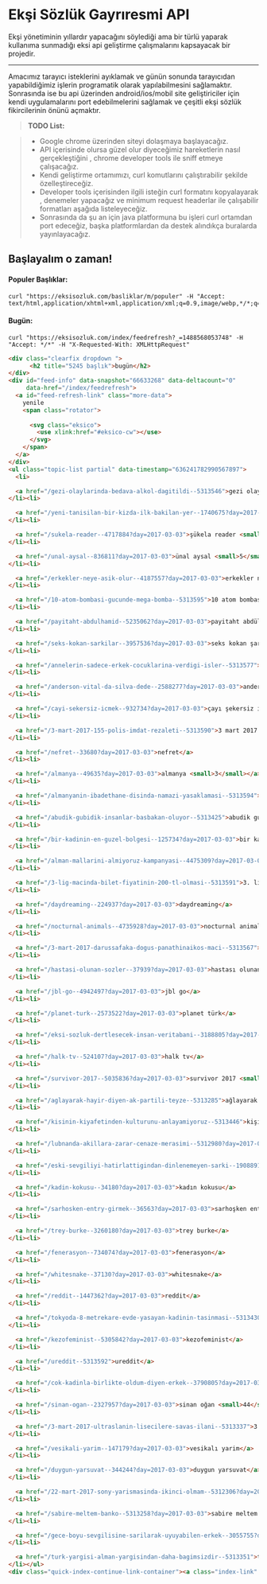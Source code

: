 Ekşi Sözlük Gayrıresmi API
===================


Ekşi yönetiminin yıllardır yapacağını söylediği ama bir türlü yaparak kullanıma sunmadığı eksi api geliştirme çalışmalarını kapsayacak bir projedir.

----------

Amacımız tarayıcı isteklerini ayıklamak ve günün sonunda tarayıcıdan yapabildiğimiz işlerin programatik olarak yapılabilmesini sağlamaktır. Sonrasında ise bu api üzerinden android/ios/mobil site geliştiriciler için kendi uygulamalarını port edebilmelerini sağlamak ve çeşitli ekşi sözlük fikircilerinin önünü açmaktır.

> **TODO List:**

> - Google chrome üzerinden siteyi dolaşmaya başlayacağız.
> - API içerisinde olursa güzel olur diyeceğimiz hareketlerin nasıl gerçekleştiğini , chrome developer tools ile sniff etmeye çalışacağız.
> - Kendi geliştirme ortamımızı, curl komutlarını çalıştırabilir şekilde özelleştireceğiz.
> - Developer tools içerisinden ilgili isteğin curl formatını kopyalayarak , denemeler yapacağız ve minimum request headerlar ile çalışabilir formatları aşağıda listeleyeceğiz.
> - Sonrasında da şu an için java platformuna bu işleri curl ortamdan port edeceğiz, başka platformlardan da destek alındıkça buralarda yayınlayacağız.

Başlayalım o zaman!
-------------



#### Populer Başlıklar:

```
curl "https://eksisozluk.com/basliklar/m/populer" -H "Accept: text/html,application/xhtml+xml,application/xml;q=0.9,image/webp,*/*;q=0.8"
```

#### Bugün:

```
curl "https://eksisozluk.com/index/feedrefresh?_=1488568053748" -H "Accept: */*" -H "X-Requested-With: XMLHttpRequest" 
```




```html
<div class="clearfix dropdown ">
      <h2 title="5245 başlık">bugün</h2>
</div>
<div id="feed-info" data-snapshot="66633268" data-deltacount="0"
     data-href="/index/feedrefresh">
  <a id="feed-refresh-link" class="more-data">
    yenile
    <span class="rotator">
      
      <svg class="eksico">
        <use xlink:href="#eksico-cw"></use>
      </svg>
    </span>
  </a>
</div>
<ul class="topic-list partial" data-timestamp="636241782990567897">
  <li>

  <a href="/gezi-olaylarinda-bedava-alkol-dagitildi--5313546">gezi olaylarında bedava alkol dağıtıldı <small>38</small></a>
</li><li>

  <a href="/yeni-tanisilan-bir-kizda-ilk-bakilan-yer--1740675?day=2017-03-03">yeni tanışılan bir kızda ilk bakılan yer <small>75</small></a>
</li><li>

  <a href="/sukela-reader--4717884?day=2017-03-03">şükela reader <small>69</small></a>
</li><li>

  <a href="/unal-aysal--836811?day=2017-03-03">ünal aysal <small>5</small></a>
</li><li>

  <a href="/erkekler-neye-asik-olur--4187557?day=2017-03-03">erkekler neye aşık olur <small>12</small></a>
</li><li>

  <a href="/10-atom-bombasi-gucunde-mega-bomba--5313595">10 atom bombası gücünde mega bomba</a>
</li><li>

  <a href="/payitaht-abdulhamid--5235062?day=2017-03-03">payitaht abdülhamid <small>14</small></a>
</li><li>

  <a href="/seks-kokan-sarkilar--3957536?day=2017-03-03">seks kokan şarkılar <small>6</small></a>
</li><li>

  <a href="/annelerin-sadece-erkek-cocuklarina-verdigi-isler--5313577">annelerin sadece erkek çocuklarına verdiği işler <small>4</small></a>
</li><li>

  <a href="/anderson-vital-da-silva-dede--2588277?day=2017-03-03">anderson vital da silva dede</a>
</li><li>

  <a href="/cayi-sekersiz-icmek--932734?day=2017-03-03">çayı şekersiz içmek</a>
</li><li>

  <a href="/3-mart-2017-155-polis-imdat-rezaleti--5313590">3 mart 2017 155 polis imdat rezaleti <small>4</small></a>
</li><li>

  <a href="/nefret--33680?day=2017-03-03">nefret</a>
</li><li>

  <a href="/almanya--49635?day=2017-03-03">almanya <small>3</small></a>
</li><li>

  <a href="/almanyanin-ibadethane-disinda-namazi-yasaklamasi--5313594">almanya'nın ibadethane dışında namazı yasaklaması <small>79</small></a>
</li><li>

  <a href="/abudik-gubidik-insanlar-basbakan-oluyor--5313425">abudik gubidik insanlar başbakan oluyor <small>24</small></a>
</li><li>

  <a href="/bir-kadinin-en-guzel-bolgesi--125734?day=2017-03-03">bir kadının en güzel bölgesi <small>3</small></a>
</li><li>

  <a href="/alman-mallarini-almiyoruz-kampanyasi--4475309?day=2017-03-03">alman mallarını almıyoruz kampanyası <small>62</small></a>
</li><li>

  <a href="/3-lig-macinda-bilet-fiyatinin-200-tl-olmasi--5313591">3. lig maçında bilet fiyatının 200 tl olması <small>2</small></a>
</li><li>

  <a href="/daydreaming--224937?day=2017-03-03">daydreaming</a>
</li><li>

  <a href="/nocturnal-animals--4735928?day=2017-03-03">nocturnal animals <small>2</small></a>
</li><li>

  <a href="/3-mart-2017-darussafaka-dogus-panathinaikos-maci--5313567">3 mart 2017 darüşşafaka doğuş panathinaikos maçı <small>3</small></a>
</li><li>

  <a href="/hastasi-olunan-sozler--37939?day=2017-03-03">hastası olunan sözler <small>11</small></a>
</li><li>

  <a href="/jbl-go--4942497?day=2017-03-03">jbl go</a>
</li><li>

  <a href="/planet-turk--2573522?day=2017-03-03">planet türk</a>
</li><li>

  <a href="/eksi-sozluk-dertlesecek-insan-veritabani--3188805?day=2017-03-03">ekşi sözlük dertleşecek insan veritabanı <small>32</small></a>
</li><li>

  <a href="/halk-tv--524107?day=2017-03-03">halk tv</a>
</li><li>

  <a href="/survivor-2017--5035836?day=2017-03-03">survivor 2017 <small>60</small></a>
</li><li>

  <a href="/aglayarak-hayir-diyen-ak-partili-teyze--5313285">ağlayarak hayır diyen ak parti'li teyze <small>235</small></a>
</li><li>

  <a href="/kisinin-kiyafetinden-kulturunu-anlayamiyoruz--5313446">kişinin kıyafetinden kültürünü anlayamıyoruz <small>53</small></a>
</li><li>

  <a href="/lubnanda-akillara-zarar-cenaze-merasimi--5312980?day=2017-03-03">lübnan'da akıllara zarar cenaze merasimi <small>11</small></a>
</li><li>

  <a href="/eski-sevgiliyi-hatirlattigindan-dinlenemeyen-sarki--1908891?day=2017-03-03">eski sevgiliyi hatırlattığından dinlenemeyen şarkı <small>3</small></a>
</li><li>

  <a href="/kadin-kokusu--34180?day=2017-03-03">kadın kokusu</a>
</li><li>

  <a href="/sarhosken-entry-girmek--36563?day=2017-03-03">sarhoşken entry girmek</a>
</li><li>

  <a href="/trey-burke--3260180?day=2017-03-03">trey burke</a>
</li><li>

  <a href="/fenerasyon--734074?day=2017-03-03">fenerasyon</a>
</li><li>

  <a href="/whitesnake--37130?day=2017-03-03">whitesnake</a>
</li><li>

  <a href="/reddit--1447362?day=2017-03-03">reddit</a>
</li><li>

  <a href="/tokyoda-8-metrekare-evde-yasayan-kadinin-tasinmasi--5313430">tokyoda 8 metrekare evde yaşayan kadının taşınması <small>15</small></a>
</li><li>

  <a href="/kezofeminist--5305842?day=2017-03-03">kezofeminist</a>
</li><li>

  <a href="/ureddit--5313592">ureddit</a>
</li><li>

  <a href="/cok-kadinla-birlikte-oldum-diyen-erkek--3790805?day=2017-03-03">çok kadınla birlikte oldum diyen erkek <small>42</small></a>
</li><li>

  <a href="/sinan-ogan--2327957?day=2017-03-03">sinan oğan <small>44</small></a>
</li><li>

  <a href="/3-mart-2017-ultraslanin-lisecilere-savas-ilani--5313337">3 mart 2017 ultraslan'ın lisecilere savaş ilanı <small>70</small></a>
</li><li>

  <a href="/vesikali-yarim--147179?day=2017-03-03">vesikalı yarim</a>
</li><li>

  <a href="/duygun-yarsuvat--344244?day=2017-03-03">duygun yarsuvat</a>
</li><li>

  <a href="/22-mart-2017-sony-yarismasinda-ikinci-olmam--5312306?day=2017-03-03">22 mart 2017 sony yarışmasında ikinci olmam <small>6</small></a>
</li><li>

  <a href="/sabire-meltem-banko--5313258?day=2017-03-03">sabire meltem banko <small>279</small></a>
</li><li>

  <a href="/gece-boyu-sevgilisine-sarilarak-uyuyabilen-erkek--3055755?day=2017-03-03">gece boyu sevgilisine sarılarak uyuyabilen erkek <small>79</small></a>
</li><li>

  <a href="/turk-yargisi-alman-yargisindan-daha-bagimsizdir--5313351">türk yargısı alman yargısından daha bağımsızdır <small>97</small></a>
</li></ul>
<div class="quick-index-continue-link-container"><a class="index-link" href="/basliklar/bugun/2" id="quick-index-continue-link">daha da ...</a></div>
```
